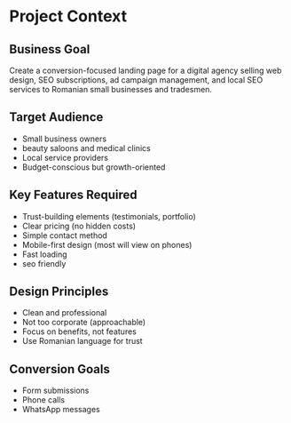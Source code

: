 # Project Context
## Business Goal
Create a conversion-focused landing page for a digital agency selling web design, SEO subscriptions, ad campaign management, and local SEO services to Romanian small businesses and tradesmen.
## Target Audience
- Small business owners
- beauty saloons and medical clinics
- Local service providers
- Budget-conscious but growth-oriented
## Key Features Required
- Trust-building elements (testimonials, portfolio)
- Clear pricing (no hidden costs)
- Simple contact method
- Mobile-first design (most will view on phones)
- Fast loading
- seo friendly
## Design Principles
- Clean and professional
- Not too corporate (approachable)
- Focus on benefits, not features
- Use Romanian language for trust
## Conversion Goals
- Form submissions
- Phone calls
- WhatsApp messages